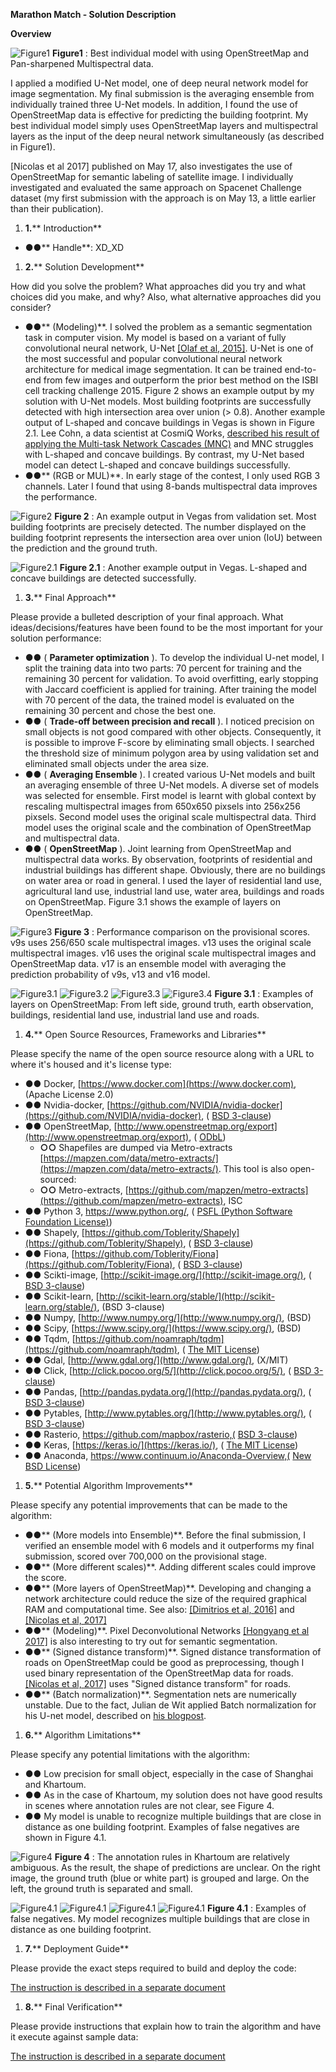 **Marathon Match - Solution Description**

**Overview**

![Figure1](images/Figure1ModelExample.jpg)
**Figure1** : Best individual model with using OpenStreetMap and Pan-sharpened Multispectral data.

I applied a modified U-Net model, one of deep neural network model for image segmentation. My final submission is the averaging ensemble from individually trained three U-Net models. In addition, I found the use of OpenStreetMap data is effective for predicting the building footprint. My best individual model simply uses OpenStreetMap layers and multispectral layers as the input of the deep neural network simultaneously (as described in Figure1).

[Nicolas et al 2017] published on May 17, also investigates the use of OpenStreetMap for semantic labeling of satellite image. I individually investigated and evaluated the same approach on Spacenet Challenge dataset (my first submission with the approach is on May 13, a little earlier than their publication).

1. **1.**** Introduction**

- **●●**** Handle**: XD\_XD

1. **2.**** Solution Development**

How did you solve the problem? What approaches did you try and what choices did you make, and why? Also, what alternative approaches did you consider?

- **●●**** (Modeling)**. I solved the problem as a semantic segmentation task in computer vision. My model is based on a variant of fully convolutional neural network, U-Net [[Olaf et al, 2015]](https://arxiv.org/abs/1505.04597). U-Net is one of the most successful and popular convolutional neural network architecture for medical image segmentation. It can be trained end-to-end from few images and outperform the prior best method on the ISBI cell tracking challenge 2015.
Figure 2 shows an example output by my solution with U-Net models. Most building footprints are successfully detected with high intersection area over union (&gt; 0.8). Another example output of L-shaped and concave buildings in Vegas is shown in Figure 2.1. Lee Cohn, a data scientist at CosmiQ Works, [described his result of applying the Multi-task Network Cascades (MNC)](https://medium.com/the-downlinq/object-segmentation-on-spacenet-via-multi-task-network-cascades-mnc-f1c89d790b42) and MNC struggles with L-shaped and concave buildings. By contrast, my U-Net based model can detect L-shaped and concave buildings successfully.
- **●●**** (RGB or MUL)**. In early stage of the contest, I only used RGB 3 channels. Later I found that using 8-bands multispectral data improves the performance.


![Figure2](images/Figure2VegasExample.jpg)
**Figure 2** : An example output in Vegas from validation set. Most building footprints are precisely detected. The number displayed on the building footprint represents the intersection area over union (IoU) between the prediction and the ground truth.

![Figure2.1](images/Figure2p1VegasExample.jpg)
**Figure 2.1** : Another example output in Vegas. L-shaped and concave buildings are detected successfully.

1. **3.**** Final Approach**

Please provide a bulleted description of your final approach. What ideas/decisions/features have been found to be the most important for your solution performance:

- **●●** ( **Parameter optimization** ). To develop the individual U-net model, I split the training data into two parts: 70 percent for training and the remaining 30 percent for validation. To avoid overfitting, early stopping with Jaccard coefficient is applied for training. After training the model with 70 percent of the data, the trained model is evaluated on the remaining 30 percent and chose the best one.
- **●●** ( **Trade-off between precision and recall** ). I noticed precision on small objects is not good compared with other objects. Consequently, it is possible to improve F-score by eliminating small objects. I searched the threshold size of minimum polygon area by using validation set and eliminated small objects under the area size.
- **●●** ( **Averaging Ensemble** ). I created various U-Net models and built an averaging ensemble of three U-Net models. A diverse set of models was selected for ensemble. First model is learnt with global context by rescaling multispectral images from 650x650 pixsels into 256x256 pixsels. Second model uses the original scale multispectral data. Third model uses the original scale and the combination of OpenStreetMap and multispectral data.
- **●●** ( **OpenStreetMap** ). Joint learning from OpenStreetMap and multispectral data works. By observation, footprints of residential and industrial buildings has different shape. Obviously, there are no buildings on water area or road in general. I used the layer of residential land use, agricultural land use, industrial land use, water area, buildings and roads on OpenStreetMap. Figure 3.1 shows the example of layers on OpenStreetMap.


![Figure3](images/Figure3ModelPerformance.jpg)
**Figure 3** : Performance comparison on the provisional scores. v9s uses 256/650 scale multispectral images. v13 uses the original scale multispectral images. v16 uses the original scale multispectral images and OpenStreetMap data. v17 is an ensemble model with averaging the prediction probability of v9s, v13 and v16 model.




![Figure3.1](images/Figure3p1_OSM.jpg)
![Figure3.2](images/Figure3p2_OSM.jpg)
![Figure3.3](images/Figure3p3_OSM.jpg)
![Figure3.4](images/Figure3p4_OSM.jpg)
**Figure 3.1** : Examples of layers on OpenStreetMap: From left side, ground truth, earth observation, buildings, residential land use, industrial land use and roads.

1. **4.**** Open Source Resources, Frameworks and Libraries**

Please specify the name of the open source resource along with a URL to where it&#39;s housed and it&#39;s license type:

- **●●** Docker, [https://www.docker.com](https://www.docker.com), (Apache License 2.0)
- **●●** Nvidia-docker, [https://github.com/NVIDIA/nvidia-docker](https://github.com/NVIDIA/nvidia-docker), ( [BSD 3-clause](https://github.com/NVIDIA/nvidia-docker/blob/master/LICENSE))
- **●●** OpenStreetMap, [http://www.openstreetmap.org/export](http://www.openstreetmap.org/export), ( [ODbL](http://www.openstreetmap.org/copyright))
  - **○○** Shapefiles are dumped via Metro-extracts   [https://mapzen.com/data/metro-extracts/](https://mapzen.com/data/metro-extracts/). This tool is also open-sourced:
  - **○○** Metro-extracts, [https://github.com/mapzen/metro-extracts](https://github.com/mapzen/metro-extracts), ISC
- **●●** Python 3, https://www.python.org/, ( [PSFL (Python Software Foundation License)](https://docs.python.org/3/license.html))
- **●●** Shapely, [https://github.com/Toblerity/Shapely](https://github.com/Toblerity/Shapely), ( [BSD 3-clause](https://github.com/Toblerity/Shapely/blob/master/LICENSE.txt))
- **●●** Fiona, [https://github.com/Toblerity/Fiona](https://github.com/Toblerity/Fiona), ( [BSD 3-clause](https://github.com/Toblerity/Fiona/blob/master/LICENSE.txt))
- **●●** Scikti-image, [http://scikit-image.org/](http://scikit-image.org/), ( [BSD 3-clause](https://github.com/scikit-image/scikit-image/blob/master/LICENSE.txt))
- **●●** Scikit-learn, [http://scikit-learn.org/stable/](http://scikit-learn.org/stable/), (BSD 3-clause)
- **●●** Numpy, [http://www.numpy.org/](http://www.numpy.org/), (BSD)
- **●●** Scipy, [https://www.scipy.org/](https://www.scipy.org/), (BSD)
- **●●** Tqdm, [https://github.com/noamraph/tqdm](https://github.com/noamraph/tqdm), ( [The MIT License](https://github.com/noamraph/tqdm/blob/master/LICENSE))
- **●●** Gdal, [http://www.gdal.org/](http://www.gdal.org/), (X/MIT)
- **●●** Click, [http://click.pocoo.org/5/](http://click.pocoo.org/5/), ( [BSD 3-clause](http://click.pocoo.org/5/license/))
- **●●** Pandas, [http://pandas.pydata.org/](http://pandas.pydata.org/), ( [BSD 3-clause](https://github.com/pandas-dev/pandas/blob/master/LICENSE))
- **●●** Pytables, [http://www.pytables.org/](http://www.pytables.org/), ( [BSD 3-clause](https://github.com/PyTables/PyTables/blob/develop/LICENSE.txt))
- **●●** Rasterio, https://github.com/mapbox/rasterio,( [BSD 3-clause](https://github.com/mapbox/rasterio/blob/master/LICENSE.txt))
- **●●** Keras, [https://keras.io/](https://keras.io/), ( [The MIT License](https://github.com/fchollet/keras/blob/master/LICENSE))
- **●●** Anaconda, https://www.continuum.io/Anaconda-Overview,( [New BSD License](https://docs.continuum.io/anaconda/eula))

1. **5.**** Potential Algorithm Improvements**

Please specify any potential improvements that can be made to the algorithm:

- **●●**** (More models into Ensemble)**.  Before the final submission, I verified an ensemble model with 6 models and it outperforms my final submission, scored over 700,000 on the provisional stage.
- **●●**** (More different scales)**.  Adding different scales could improve the score.
- **●●**** (More layers of OpenStreetMap)**. Developing and changing a network architecture could reduce the size of the required graphical RAM and computational time. See also: [[Dimitrios et al, 2016]](https://arxiv.org/abs/1612.01337) and [[Nicolas et al, 2017]](https://arxiv.org/abs/1705.06057)
- **●●**** (Modeling)**. Pixel Deconvolutional Networks [[Hongyang et al 2017]](https://arxiv.org/abs/1705.06820) is also interesting to try out for semantic segmentation.
- **●●**** (Signed distance transform)**. Signed distance transformation of roads on OpenStreetMap could be good as preprocessing, though I used binary representation of the OpenStreetMap data for roads. [[Nicolas et al, 2017]](https://arxiv.org/abs/1705.06057) uses &quot;Signed distance transform&quot; for roads.
- **●●**** (Batch normalization)**. Segmentation nets are numerically unstable. Due to the fact, Julian de Wit applied Batch normalization for his U-net model, described on [his blogpost](http://juliandewit.github.io/kaggle-ndsb/).

1. **6.**** Algorithm Limitations**

Please specify any potential limitations with the algorithm:

- **●●** Low precision for small object, especially in the case of Shanghai and Khartoum.
- **●●** As in the case of Khartoum, my solution does not have good results in scenes where annotation rules are not clear, see Figure 4.
- **●●** My model is unable to recognize multiple buildings that are close in distance as one building footprint. Examples of false negatives are shown in Figure 4.1.


![Figure4](images/Figure4p1Khartoum.jpg)
**Figure 4** : The annotation rules in Khartoum are relatively ambiguous. As the result, the shape of predictions are unclear. On the right image, the ground truth (blue or white part) is grouped and large. On the left, the ground truth is separated and small.


![Figure4.1](images/Figure4p2.jpg)
![Figure4.1](images/Figure4p3.jpg)
![Figure4.1](images/Figure4p4.jpg)
![Figure4.1](images/Figure4p5.jpg)
**Figure 4.1** : Examples of false negatives. My model recognizes multiple buildings that are close in distance as one building footprint.

1. **7.**** Deployment Guide**

Please provide the exact steps required to build and deploy the code:

[The instruction is described in a separate document](https://github.com/SpaceNetChallenge/BuildingDetectors_Round2/blob/dlindenbaum-patch-1/1-XD_XD/20170613_docs_dockerized_solution.html)


1. **8.**** Final Verification**

Please provide instructions that explain how to train the algorithm and have it execute against sample data:


[The instruction is described in a separate document](https://github.com/SpaceNetChallenge/BuildingDetectors_Round2/blob/dlindenbaum-patch-1/1-XD_XD/20170613_docs_dockerized_solution.html)
